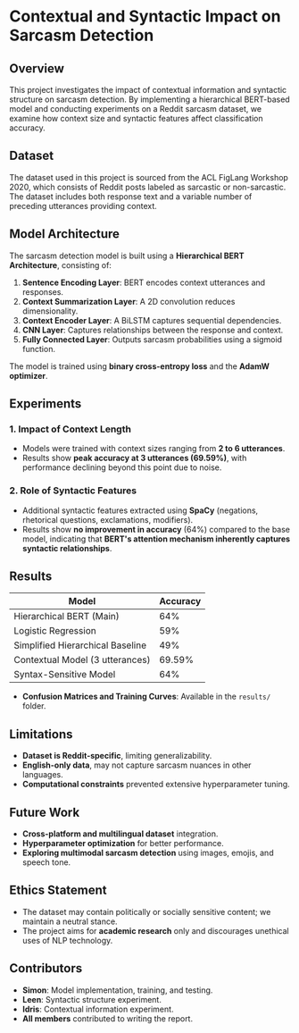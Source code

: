 # Contextual and Syntactic Impact on Sarcasm Detection

## Overview
This project investigates the impact of contextual information and syntactic structure on sarcasm detection. By implementing a hierarchical BERT-based model and conducting experiments on a Reddit sarcasm dataset, we examine how context size and syntactic features affect classification accuracy.

## Dataset
The dataset used in this project is sourced from the ACL FigLang Workshop 2020, which consists of Reddit posts labeled as sarcastic or non-sarcastic. The dataset includes both response text and a variable number of preceding utterances providing context.

## Model Architecture
The sarcasm detection model is built using a **Hierarchical BERT Architecture**, consisting of:
1. **Sentence Encoding Layer**: BERT encodes context utterances and responses.
2. **Context Summarization Layer**: A 2D convolution reduces dimensionality.
3. **Context Encoder Layer**: A BiLSTM captures sequential dependencies.
4. **CNN Layer**: Captures relationships between the response and context.
5. **Fully Connected Layer**: Outputs sarcasm probabilities using a sigmoid function.

The model is trained using **binary cross-entropy loss** and the **AdamW optimizer**.

## Experiments
### 1. Impact of Context Length
- Models were trained with context sizes ranging from **2 to 6 utterances**.
- Results show **peak accuracy at 3 utterances (69.59%)**, with performance declining beyond this point due to noise.

### 2. Role of Syntactic Features
- Additional syntactic features extracted using **SpaCy** (negations, rhetorical questions, exclamations, modifiers).
- Results show **no improvement in accuracy** (64%) compared to the base model, indicating that **BERT's attention mechanism inherently captures syntactic relationships**.

## Results
| Model                      | Accuracy |
|----------------------------|----------|
| Hierarchical BERT (Main)   | 64%      |
| Logistic Regression        | 59%      |
| Simplified Hierarchical Baseline | 49% |
| Contextual Model (3 utterances) | 69.59% |
| Syntax-Sensitive Model     | 64%      |

- **Confusion Matrices and Training Curves**: Available in the `results/` folder.

## Limitations
- **Dataset is Reddit-specific**, limiting generalizability.
- **English-only data**, may not capture sarcasm nuances in other languages.
- **Computational constraints** prevented extensive hyperparameter tuning.

## Future Work
- **Cross-platform and multilingual dataset** integration.
- **Hyperparameter optimization** for better performance.
- **Exploring multimodal sarcasm detection** using images, emojis, and speech tone.

## Ethics Statement
- The dataset may contain politically or socially sensitive content; we maintain a neutral stance.
- The project aims for **academic research** only and discourages unethical uses of NLP technology.

## Contributors
- **Simon**: Model implementation, training, and testing.
- **Leen**: Syntactic structure experiment.
- **Idris**: Contextual information experiment.
- **All members** contributed to writing the report.



